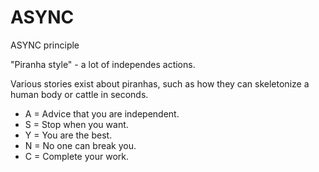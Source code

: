 # ASYNC
ASYNC principle

"Piranha style" - a lot of independes actions.

Various stories exist about piranhas, such as how they can skeletonize a human body or cattle in seconds.

- A = Advice that you are independent.
- S = Stop when you want.
- Y = You are the best.
- N = No one can break you.
- C = Complete your work.
